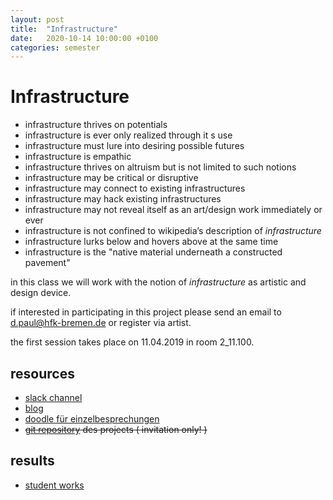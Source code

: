 ```yaml
---
layout: post
title:  "Infrastructure"
date:   2020-10-14 10:00:00 +0100
categories: semester
---
```


# Infrastructure


- infrastructure thrives on potentials
- infrastructure is ever only realized through it s use
- infrastructure must lure into desiring possible futures
- infrastructure is empathic
- infrastructure thrives on altruism but is not limited to such notions
- infrastructure may be critical or disruptive
- infrastructure may connect to existing infrastructures
- infrastructure may hack existing infrastructures
- infrastructure may not reveal itself as an art/design work immediately or ever
- infrastructure is not confined to wikipedia’s description of *infrastructure*
- infrastructure lurks below and hovers above at the same time
- infrastructure is the "native material underneath a constructed pavement"

in this class we will work with the notion of *infrastructure* as artistic and design device.

if interested in participating in this project please send an email to d.paul@hfk-bremen.de or register via artist.

the first session takes place on 11.04.2019 in room 2_11.100.

## resources

- [slack channel](https://digitalmedia-bremen.slack.com/messages/C5QK4JX6W)
- [blog](http://blogs.digitalmedia-bremen.de/infrastructure/)
- [doodle für einzelbesprechungen](http://dm-hb.de/icdpp)
- ~~[git repository](https://github.com/interaktion-und-raum/infrastructure) des projects ( invitation only! )~~

## results

- [student works](https://digitalmedia-bremen.de/course/infrastructure/)




